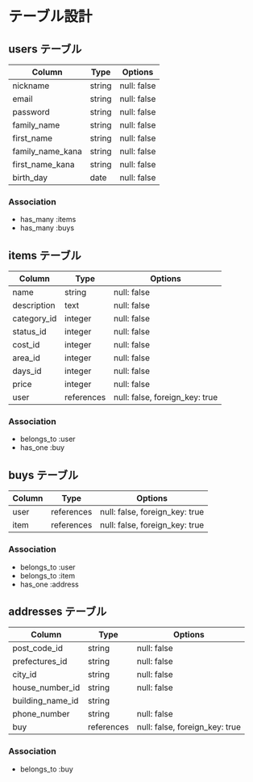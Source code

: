 # テーブル設計

## users テーブル
| Column     | Type   | Options     |
| ---------- | ------ | ----------- |
| nickname   | string | null: false |
| email      | string | null: false |
| password   | string | null: false |
| family_name| string | null: false |
| first_name | string | null: false |
| family_name_kana | string | null: false |
| first_name_kana | string | null: false |
| birth_day| date | null: false |

### Association
- has_many :items
- has_many :buys

## items テーブル
| Column    | Type       | Options           |
| --------- | ---------- | ----------------- |
| name     | string     | null: false |
| description | text | null: false |
| category_id | integer | null: false |
| status_id | integer | null: false |
| cost_id | integer | null: false |
| area_id | integer | null: false |
| days_id | integer | null: false |
| price | integer | null: false |
| user | references  | null: false, foreign_key: true |

### Association
- belongs_to :user
- has_one :buy

## buys テーブル
| Column    | Type       | Options                        |
| --------- | ---------- | ------------------------------ |
| user   | references | null: false, foreign_key: true |
| item   | references | null: false, foreign_key: true |

### Association
- belongs_to :user
- belongs_to :item
- has_one :address

## addresses テーブル
| Column     | Type   | Options     |
| ---------- | ------ | ----------- |
| post_code_id | string | null: false |
| prefectures_id | string | null: false |
| city_id   | string | null: false |
| house_number_id  | string | null: false |
| building_name_id | string |
| phone_number | string | null: false |
| buy | references | null: false, foreign_key: true |

### Association
- belongs_to :buy
